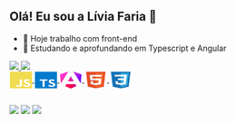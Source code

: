 ## Olá! Eu sou a Lívia Faria 👋

- 🔭 Hoje trabalho com front-end
- 🌱 Estudando e aprofundando em Typescript e Angular

<div align="center" style="display: inline">
  <a href="https://github.com/liviaolivf">
  <img height="180em" src="https://github-readme-stats.vercel.app/api?username=liviaolivf&show_icons=true&theme=dracula&include_all_commits=true&count_private=true" />
  <img height="180em" src="https://github-readme-stats.vercel.app/api/top-langs/?username=liviaolivf&layout=compact&langs_count=16&theme=dracula" />
</div>

<div style="display: inline_block">
  <img align="center" alt="Livia-Js" height="30" width="40" src="https://raw.githubusercontent.com/devicons/devicon/master/icons/javascript/javascript-plain.svg">
  <img align="center" alt="Livia-Ts" height="30" width="40" src="https://raw.githubusercontent.com/devicons/devicon/master/icons/typescript/typescript-plain.svg">
  <img align="center" alt="Livia-Angular" height="30" width="40" src="https://raw.githubusercontent.com/devicons/devicon/master/icons/angular/angular-original.svg">
  <img align="center" alt="Livia-Html" height="30" width="40" src="https://raw.githubusercontent.com/devicons/devicon/master/icons/html5/html5-original.svg">
  <img align="center" alt="Livia-Css" height="30" width="40" src="https://raw.githubusercontent.com/devicons/devicon/master/icons/css3/css3-original.svg">
</div>

##
<div align="center" style="display: inline">
  <a href="https://instagram.com/livia_olivf" target="_blank"><img src="https://img.shields.io/badge/-Instagram-%23E4405F?style=for-the-badge&logo=instagram&logoColor=white"></a>
  <a href="mailto:livia.oliveira.faria@gmail.com"><img src="https://img.shields.io/badge/-Gmail-%23333?style=for-the-badge&logo=gmail&logoColor=white"></a>
  <a href="https://www.linkedin.com/in/liviaolivf" target="_blank"><img src="https://img.shields.io/badge/-LinkedIn-%230077B5?style=for-the-badge&logo=linkedin&logoColor=white"></a>
</div>


